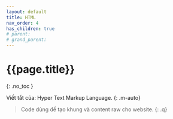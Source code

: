 ```yaml
---
layout: default
title: HTML
nav_order: 4
has_children: true
# parent: 
# grand_parent:
---
```


<!-- markdownlint-disable MD022 MD025-->
# {{page.title}}
{: .no_toc }

<!-- markdownlint-enable MD022 MD025-->
Viết tắt của: Hyper Text Markup Language.
{: .m-auto}

>Code dùng để tạo khung và content raw cho website.
{: .q}
